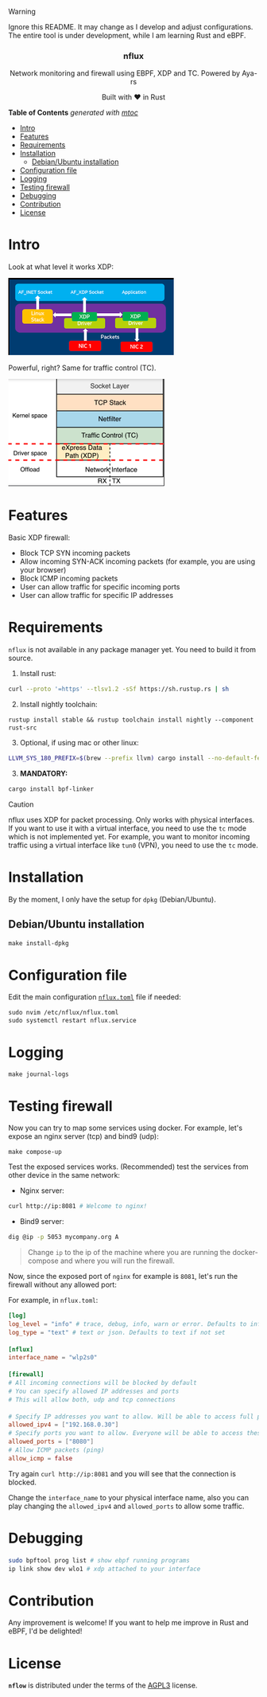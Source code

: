 > [!WARNING]
> Ignore this README. It may change as I develop and adjust configurations.
> The entire tool is under development, while I am learning Rust and eBPF.

<p align="center">
    <h3 align="center">nflux</h3>
    <p align="center">Network monitoring and firewall using EBPF, XDP and TC. Powered by Aya-rs</p>
    <p align="center">Built with ❤ in Rust</p>
</p>

<!-- START OF TOC !DO NOT EDIT THIS CONTENT MANUALLY-->
**Table of Contents**  *generated with [mtoc](https://github.com/containerscrew/mtoc)*
- [Intro](#intro)
- [Features](#features)
- [Requirements](#requirements)
- [Installation](#installation)
  - [Debian/Ubuntu installation](#debianubuntu-installation)
- [Configuration file](#configuration-file)
- [Logging](#logging)
- [Testing firewall](#testing-firewall)
- [Debugging](#debugging)
- [Contribution](#contribution)
- [License](#license)
<!-- END OF TOC -->


# Intro

Look at what level it works XDP:

![xdp](./xdp.png)

Powerful, right? Same for traffic control (TC).

![tc](./tc.png)

# Features

Basic XDP firewall:

* Block TCP SYN incoming packets
* Allow incoming SYN-ACK incoming packets (for example, you are using your browser)
* Block ICMP incoming packets
* User can allow traffic for specific incoming ports
* User can allow traffic for specific IP addresses


# Requirements

`nflux` is not available in any package manager yet. You need to build it from source.

1. Install rust:
```bash
curl --proto '=https' --tlsv1.2 -sSf https://sh.rustup.rs | sh
```

2. Install nightly toolchain:
```
rustup install stable && rustup toolchain install nightly --component rust-src
```

3. Optional, if using mac or other linux:
```bash
LLVM_SYS_180_PREFIX=$(brew --prefix llvm) cargo install --no-default-features bpf-linker
```

3. **MANDATORY:**
```bash
cargo install bpf-linker
```

> [!CAUTION]
> nflux uses XDP for packet processing. Only works with physical interfaces. If you want to use it with a virtual interface, you need to use the `tc` mode which is not implemented yet.
> For example, you want to monitor incoming traffic using a virtual interface like `tun0` (VPN), you need to use the `tc` mode.


# Installation

By the moment, I only have the setup for `dpkg` (Debian/Ubuntu).

## Debian/Ubuntu installation

```shell
make install-dpkg
```

# Configuration file

Edit the main configuration [`nflux.toml`](./nflux.toml) file if needed:

```shell
sudo nvim /etc/nflux/nflux.toml
sudo systemctl restart nflux.service
```

# Logging

```shell
make journal-logs
```

# Testing firewall

Now you can try to map some services using docker. For example, let's expose an nginx server (tcp) and bind9 (udp):

```shell
make compose-up
```

Test the exposed services works. (Recommended) test the services from other device in the same network:

* Nginx server:

```bash
curl http://ip:8081 # Welcome to nginx!
```

* Bind9 server:

```bash
dig @ip -p 5053 mycompany.org A
```

> Change `ip` to the ip of the machine where you are running the docker-compose and where you will run the firewall.

Now, since the exposed port of `nginx` for example is `8081`, let's run the firewall without any allowed port:

For example, in `nflux.toml`:

```toml
[log]
log_level = "info" # trace, debug, info, warn or error. Defaults to info if not set
log_type = "text" # text or json. Defaults to text if not set

[nflux]
interface_name = "wlp2s0"

[firewall]
# All incoming connections will be blocked by default
# You can specify allowed IP addresses and ports
# This will allow both, udp and tcp connections

# Specify IP addresses you want to allow. Will be able to access full ports tcp/udp
allowed_ipv4 = ["192.168.0.30"]
# Specify ports you want to allow. Everyone will be able to access these ports. No ip filtering
allowed_ports = ["8080"]
# Allow ICMP packets (ping)
allow_icmp = false
```

Try again `curl http://ip:8081` and you will see that the connection is blocked.

Change the `interface_name` to your physical interface name, also you can play changing the `allowed_ipv4` and `allowed_ports` to allow some traffic.

# Debugging

```bash
sudo bpftool prog list # show ebpf running programs
ip link show dev wlo1 # xdp attached to your interface
```

# Contribution

Any improvement is welcome! If you want to help me improve in Rust and eBPF, I'd be delighted!

# License

**`nflow`** is distributed under the terms of the [AGPL3](./LICENSE) license.
